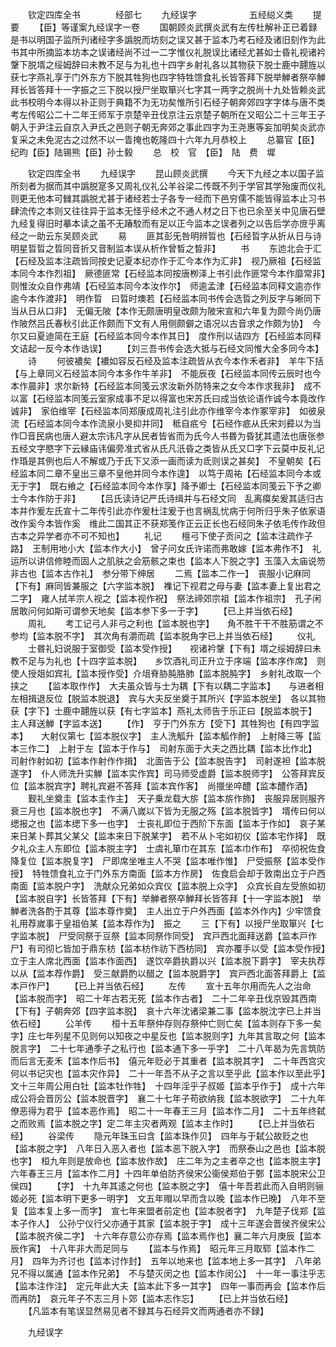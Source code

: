 　　钦定四库全书　　　　经部七
　　九经误字　　　　　　五经縂义类
　　提要
　　【臣】等谨案九经误字一卷
　　国朝顾炎武撰炎武有左传杜解补正已着録是书以明国子监所刋诸经字多譌脱而坊刻之误又甚于监本乃考石经及诸旧刻作为此书其中所摘监本坊本之误诸经尚不过一二字惟仪礼脱误比诸经尤甚如士昏礼视诸衿鞶下脱壻之绥姆辞曰未教不足与为礼也十四字乡射礼各以其物获下脱士鹿中翿旌以获七字燕礼享于门外东方下脱其牲狗也四字特牲馈食礼长皆答拜下脱举觯者祭卒觯拜长皆答拜十一字振之三下脱以授尸坐取箪兴七字其一两字之脱尚十九处皆赖炎武此书校明今本得以补正则于典籍不为无功矣惟所引石经子朝奔郊四字字体与唐不类考左传昭公二十二年王师军于京楚辛丑伐京注云京楚子朝所在又昭公二十三年王子朝入于尹注云自京入尹氏之邑则子朝无奔郊之事此四字为王尧惠等妄加明矣炎武亦复采之未免泥古之过然不以一眚掩也乾隆四十六年九月恭校上
　　总纂官【臣】纪昀【臣】陆锡熊【臣】孙士毅
　　总　校　官　【臣】　陆　费　墀






　　钦定四库全书
　　九经误字
　　昆山顾炎武撰
　　今天下九经之本以国子监所刻者为据而其中譌脱寔多又周礼仪礼公羊谷梁二传既不列于学官其学殆废而仪礼则更无他本可雠其譌脱尤甚于诸经若士子各专一经而下邑穷儒不能皆得监本止习书肆流传之本则又往往异于监本无怪乎经术之不通人材之日下也已余至关中见唐石壁九经复得旧时摹本读之虽不无踳駮而有足以正今监本之误者列之以告后学亦庻乎离经之一助云东吴顾炎武
　　易
　　匪其彭旡咎明辨晢也【石经晢字从折从日与诗明星晢晢之晢同音折又音制监本误从析作曾晳之晳非】
　　书
　　东迆北会于汇【石经及监本注疏皆同按史记夏本纪亦作于汇今本作为汇非】　视乃厥祖【石经监本同今本作烈祖】　厥德匪常【石经监本同按唐栁泽上书引此作匪常今本作靡常非】　则惟汝众自作弗靖【石经监本同今本汝作尔】　师逾孟津【石经监本同释文逾亦作逾今本作渡非】　明作晢　曰晢时燠若【石经监本同书传会选晢之列反字与晰同下当从日从口非】　无偏无陂【本作无颇唐明皇改颇为陂宋宣和六年复为颇今尚仍唐作陂然吕氏春秋引此正作颇而下文有人用侧颇僻之语况以古音求之作颇为协】　今尔又曰夏迪简在王庭【石经监本同今本作其日】　度作刑以诘四方【石经监本同释文诘起一反今本作诰误】
　　【刘三吾书传会选大抵与石经文同惟大全多同今本】
　　诗
　　何彼襛矣【襛如容反石经及监本注疏皆从衣今本作禾者非】　羊牛下括【与上章同义石经监本同今本多作牛羊非】　不能辰夜【石经监本同传云辰时也今本作晨非】求尔新特【石经监本同笺云求汝新外防特来之女今本作求我非】　成不以富【石经监本同笺云室家成事不足以得富也宋苏氏曰成当依论语作诚今本竟改作诚非】　家伯维宰【石经监本同郑康成周礼注引此亦作维宰今本作冢宰非】　如彼泉流【石经监本同今本作流泉小旻抑并同】　秪自疧兮【石经作疷从氏宋刘彛以为当作□音民病也唐人避太宗讳凡字从民者皆省而为氏今人书昬为昏犹其遗法也唐张参五经文字愍字下云縁庙讳偏旁准式省从氏凡汦昏之类皆从氏又□字下云莫中反礼记作琘是其例也后人不解或乃于氏下又添一画而读为氐则误之甚矣】　不皇朝矣【石经监本同二章不皇出三章不皇他并同今本作遑】　以笃于周祐【石经监本同今本或无于字】　既右飨之【石经监本同今本作享】降予卿士【石经监本同笺云下予之卿士今本作防于非】
　　【吕氏读诗记严氏诗缉并与石经文同　乱离瘼矣爰其适归古本并作爰左氏宣十二年传引此亦作爰杜注爰于也言祸乱忧病于何所归乎朱子依家语改作奚今本皆作奚　维此二国其正不获郑笺作正云正长也石经同朱子依毛传作政但古本之异学者亦不可不知也】
　　礼记
　　檀弓下使子贡问之【监本注疏作子路】　王制用地小大【监本作大小】　曾子问女氏许诺而弗敢嫁【监本弗作不】　礼运所以讲信修睦而固人之肌肤之会筋骸之束也【监本人下脱之字】玉藻入太庙说笏非古也【监本古作礼】　参分带下绅居
　　二焉【监本二作一】　丧服小记麻同【下有】麻同皆兼服之【六字监本脱】　襍记下视君之母与妻【监本妻上复出君之二字】　雍人拭羊宗人视之【监本视作祝】　祭法禘郊宗祖【监本作祖宗】　孔子闲居敢问何如斯可谓参天地矣【监本参下多一于字】
　　【已上并当依石经】
　　周礼
　　考工记弓人非弓之利也【监本脱也字】　　角不胜干干不胜筋谓之不参均【监本脱不字】　其次角有灂而疏【监本脱角字已上并当依石经】
　　仪礼
　　士昬礼妇说服于室御受【监本受作授】　　视诸衿鞶【下有】壻之绥姆辞曰未教不足与为礼也【十四字监本脱】　　乡饮酒礼司正升立于序端【监本序作席】　则使人授爼如宾礼【监本授作受】介俎脊胁肫胳肺【监本脱肫字】　乡射礼改取一个挟之
　　【监本取作作】　大夫虽众皆与士为耦【下有以耦二字监本】　　与进者相左相揖退反位【脱监本脱退】　宾与大夫反坐奠于其所兴【字监本脱坐】　各以其物获【字下】士鹿中翿旌以获【有七字监本】燕礼太师告于乐正曰【脱监本脱于】　　主人拜送觯【字监本送】
　　【作】　亨于门外东方【受下】其牲狗也【有四字监本】　　大射仪第七【监本脱仪字】　主人洗觚升【监本觚作酧】　上射降三等【监本三作二】　上射于左【监本于作与】　司射东面于大夫之西比耦【监本比作北】　司射作射如初【监本作射作作揖】　北面告于公【监本脱告字】　司射遂袒【监本脱遂字】　仆人师洗升实觯【监本实作宾】司马师受虚爵【监本脱师字】　公答拜宾反位【监本脱宾字】聘礼宾避不答拜【监本宾作客】　尚擸坐啐醴【监本醴作酒】
　　觐礼坐奠圭【监本圭作主】　天子乗龙载大旂【监本旂作斾】　丧服异居则服齐衰三月也【监本脱也字】　不满八嵗以下皆为无服之殇【监本脱皆字】　壻传曰何以缌报之也【监本缌下多一也字】　士丧礼即位于西阶下东面【监本于作如】　哀子某来日某卜葬其父某父【监本来日下脱某字】　若不从卜宅如初仪【监本宅作择】　既夕礼众主人东即位【监本脱主字】　士虞礼箪巾在其东【监本巾作布】　卒彻祝佐食降复位【监本脱复字】　尸即席坐唯主人不哭【监本唯作惟】　尸受振祭【监本受作授】　特牲馈食礼立于门外东方南面【监本方作房】　佐食启会却于敦南出立于户西南面【监本脱户字】　洗献众兄弟如众宾仪【监本脱上众字】　众宾长自左受旅如初【监本脱自字】长皆答拜【下有】举觯者祭卒觯拜长皆答拜【十一字监本脱】　举觯者洗各酌于其尊【监本尊作奠】　主人出立于户外西面【监本外作内】少牢馈食礼用荐嵗事于皇祖伯某【监本荐作为】　振之
　　三【下有】以授尸坐取箪兴【七字监本脱】　尸受同祭于豆祭【监本同祭作同受】　宾戸西北面拜送爵【监本戸作尸】有司彻匕皆加于鼎东枋【监本枋作祊下西枋同】　宾亦覆手以受【监本受作授】　立于主人席北西面【监本作面西】　遂饮卒爵执爵以兴【监本脱下爵字】　宰夫执荐以从【监本荐作爵】　受三献爵酌以醋之【监本脱爵字】　宾戸西北面答拜爵上【监本戸作尸】
　　【已上并当依石经】
　　左传
　　宣十五年尔用而先人之治命【监本脱而字】　昭二十年古若无死【监本作古者】　二十二年辛丑伐京毁其西南【下有】子朝奔郊【四字监本脱】　哀十六年沈诸梁兼二事【监本脱沈字已上并当依石经】
　　公羊传
　　桓十五年祭仲存则存祭仲亡则亡矣【监本则存下多一矣字】庄七年列星不见则何以知夜之中星反也【监本脱则字】九年其言取之何【监本脱言字】　二十七年通季子之私行也【监本通下多一乎字】　二十八年曷为先言筑防而后言无麦禾【监本作后书】　僖元年贬必于其重者【监本脱其字】　二十年西宫灾何以书记灾也【监本灾作异】　二十一年吾不从子之言以至乎此【监本作以至此乎】　文十三年周公用白牡【监本牡作牲】　十四年淫乎子叔姬【监本乎作于】　成十六年成公将会晋厉公【监本脱晋字】　襄二十七年子苟欲纳我【监本脱欲字】　二十九年僚恶得为君乎【监本恶作焉】　昭二十一年春王三月【监本作二月】　二十五年终弑之而败焉【监本脱之字】定二年主灾者两观【监本主作时】
　　【已上并当依石经】
　　谷梁传
　　隐元年珠玉曰含【监本珠作贝】　四年与于弑公故贬之也【监本脱之字】　八年日入恶入者也【监本恶下脱入字】　而祭泰山之邑也【监本脱也字】　桓九年则是放命也【监本放作故】　庄二年为之主者卒之也【监本脱主字】　六年春王三月【监本作二月】十四年单伯防齐侯宋公衞侯郑伯于鄄【监本脱宋公卫侯四】
　　【字】　十九年其逺之何也【监本脱之字】　僖十年吾若此而入自明则骊姬必死【监本明下更多一明字】　文五年赗以早而含以晚【监本作已晚】　八年不至复【监本复上多一而字】　宣七年来盟者前定也【监本脱者字】　九年楚子伐郑【监本子作人】　公孙宁仪行父亦通于其家【监本脱于字】　成十三年遂会晋侯齐侯宋公【监本脱齐侯二字】　十六年存意公亦存焉【监本焉作也】襄二年六月庚辰【监本辰作寅】　十八年非大而足同与
　　【监本与作焉】　昭元年三月取郓【监本作二月】　四年为齐讨也【监本讨作封】　五年以地来也【监本地上多一其字】　八年弟兄不得以属通【监本作兄弟】　不与楚灭闵之也【监本作闵公】　十一年一事注乎志【监本注作注】　定元年此大夫【监本此下多一其字】　四年一事而再会【监本作后而再防】　哀元年子不志三月卜郊【监本志作忘】
　　【已上并当依石经】
　　【凡监本有笔误显然易见者不録其与石经异文而两通者亦不録】












　　九经误字
